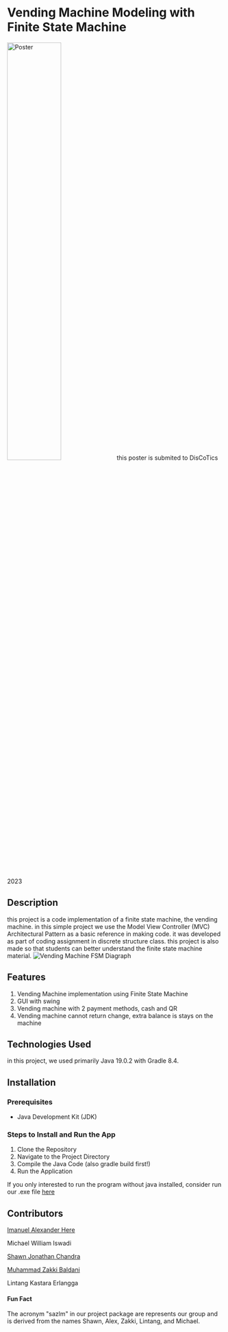 # Vending Machine Modeling with Finite State Machine
<img src="https://i.imgur.com/JPgU408.jpg" alt="Poster" width="50%">
this poster is submited to DisCoTics 2023

## Description
this project is a code implementation of a finite state machine, the vending machine. in this simple project we use the Model View Controller (MVC) Architectural Pattern as a basic reference in making code. it was developed as part of coding assignment in discrete structure class. this project is also made so that students can better understand the finite state machine material. 
![Vending Machine FSM Diagraph](https://i.imgur.com/wdtLip4.jpeg)

## Features
1. Vending Machine implementation using Finite State Machine
2. GUI with swing
3. Vending machine with 2 payment methods, cash and QR
4. Vending machine cannot return change, extra balance is stays on the machine

## Technologies Used
in this project, we used primarily Java 19.0.2 with Gradle 8.4.

## Installation
### Prerequisites
 - Java Development Kit (JDK)
### Steps to Install and Run the App
  1. Clone the Repository
  2. Navigate to the Project Directory
  3. Compile the Java Code (also gradle build first!)
  4. Run the Application

If you only interested to run the program without java installed, consider run our .exe file [here](https://t.ly/pycmu)
## Contributors
[Imanuel Alexander Here](https://github.com/iamalexhere)

Michael William Iswadi

[Shawn Jonathan Chandra](https://github.com/SCRaker01)

[Muhammad Zakki Baldani](https://github.com/zakkib)

Lintang Kastara Erlangga

#### Fun Fact
The acronym "sazlm" in our project package are represents our group and is derived from the names Shawn, Alex, Zakki, Lintang, and Michael.
